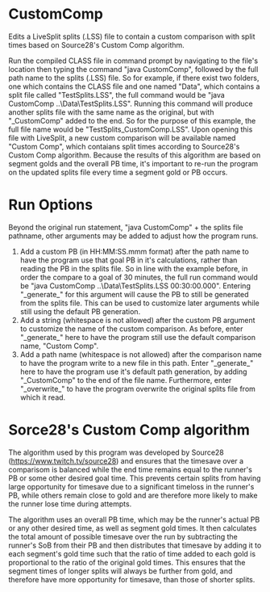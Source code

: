 # CustomComp
Edits a LiveSplit splits (.LSS) file to contain a custom comparison with split times based on Source28's Custom Comp algorithm.

Run the compiled CLASS file in command prompt by navigating to the file's location then typing the command "java CustomComp", followed by the full path name to the splits (.LSS) file. So for example, if there exist two folders, one which contains the CLASS file and one named "Data", which contains a split file called "TestSplits.LSS", the full command would be "java CustomComp ..\Data\TestSplits.LSS". Running this command will produce another splits file with the same name as the original, but with "\_CustomComp" added to the end. So for the purpose of this example, the full file name would be "TestSplits_CustomComp.LSS". Upon opening this file with LiveSplit, a new custom comparison will be available named "Custom Comp", which contaians split times according to Source28's Custom Comp algorithm. Because the results of this algorithm are based on segment golds and the overall PB time, it's important to re-run the program on the updated splits file every time a segment gold or PB occurs.

# Run Options
Beyond the original run statement, "java CustomComp" + the splits file pathname, other arguments may be added to adjust how the program runs.

  1. Add a custom PB (in HH:MM:SS.mmm format) after the path name to have the program use that goal PB in it's calculations, rather than reading the PB in the splits file. So in line with the example before, in order the compare to a goal of 30 minutes, the full run command would be "java CustomComp ..\Data\TestSplits.LSS 00:30:00.000". Entering "\_generate_" for this argument will cause the PB to still be generated from the splits file. This can be used to customize later arguments while still using the default PB generation.
  2. Add a string (whitespace is not allowed) after the custom PB argument to customize the name of the custom comparison. As before, enter "\_generate_" here to have the program still use the default comparison name, "Custom Comp".
  3. Add a path name (whitespace is not allowed) after the comparison name to have the program write to a new file in this path. Enter "\_generate_" here to have the program use it's default path generation, by adding "\_CustomComp" to the end of the file name. Furthermore, enter "\_overwrite_" to have the program overwrite the original splits file from which it read.

# Sorce28's Custom Comp algorithm
The algorithm used by this program was developed by Source28 (https://www.twitch.tv/source28) and ensures that the timesave over a comparisom is balanced while the end time remains equal to the runner's PB or some other desired goal time. This prevents certain splits from having large opportunity for timesave due to a significant timeloss in the runner's PB, while others remain close to gold and are therefore more likely to make the runner lose time during attempts.

The algorithm uses an overall PB time, which may be the runner's actual PB or any other desired time, as well as segment gold times. It then calculates the total amount of possible timesave over the run by subtracting the runner's SoB from their PB and then distributes that timesave by adding it to each segment's gold time such that the ratio of time added to each gold is proportional to the ratio of the original gold times. This ensures that the segment times of longer splits will always be further from gold, and therefore have more opportunity for timesave, than those of shorter splits.
